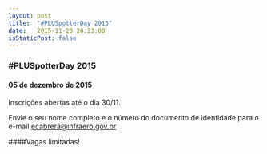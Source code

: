 ```yaml
---
layout: post
title:  "#PLUSpotterDay 2015"
date:   2015-11-23 20:23:00
isStaticPost: false
---
```

### #PLUSpotterDay 2015
#### 05 de dezembro de 2015
Inscrições abertas até o dia 30/11. 

Envie o seu nome completo e o número do documento de identidade para o e-mail [ecabrera@infraero.gov.br](mailto:ecabrera@infraero.gov.br)

####Vagas limitadas!